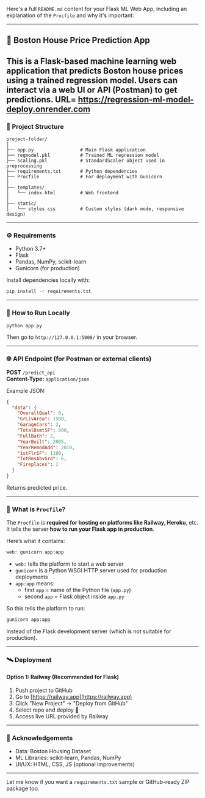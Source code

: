Here's a full `README.md` content for your Flask ML Web App, including an explanation of the `Procfile` and why it's important:

---

## 🏡 Boston House Price Prediction App

This is a Flask-based machine learning web application that predicts Boston house prices using a trained regression model. Users can interact via a web UI or API (Postman) to get predictions.
URL= https://regression-ml-model-deploy.onrender.com
---


### 📁 Project Structure

```
project-folder/
│
├── app.py                 # Main Flask application
├── regmodel.pkl           # Trained ML regression model
├── scaling.pkl            # StandardScaler object used in preprocessing
├── requirements.txt       # Python dependencies
├── Procfile               # For deployment with Gunicorn
│
├── templates/
│   └── index.html         # Web frontend
│
├── static/
│   └── styles.css         # Custom styles (dark mode, responsive design)
```

---

### ⚙️ Requirements

- Python 3.7+
- Flask
- Pandas, NumPy, scikit-learn
- Gunicorn (for production)

Install dependencies locally with:

```bash
pip install -r requirements.txt
```

---

### 🚀 How to Run Locally

```bash
python app.py
```

Then go to `http://127.0.0.1:5000/` in your browser.

---

### 🌐 API Endpoint (for Postman or external clients)

**POST** `/predict_api`  
**Content-Type:** `application/json`

Example JSON:

```json
{
  "data": {
    "OverallQual": 8,
    "GrLivArea": 1500,
    "GarageCars": 2,
    "TotalBsmtSF": 800,
    "FullBath": 2,
    "YearBuilt": 2005,
    "YearRemodAdd": 2010,
    "1stFlrSF": 1100,
    "TotRmsAbvGrd": 6,
    "Fireplaces": 1
  }
}
```

Returns predicted price.

---

### 🔁 What is `Procfile`?

The `Procfile` is **required for hosting on platforms like Railway, Heroku**, etc. It tells the server **how to run your Flask app in production**.

Here’s what it contains:

```txt
web: gunicorn app:app
```

- `web:` tells the platform to start a web server
- `gunicorn` is a Python WSGI HTTP server used for production deployments
- `app:app` means:  
  - first `app` = name of the Python file (`app.py`)  
  - second `app` = Flask object inside `app.py`

So this tells the platform to run:  
```bash
gunicorn app:app
```

Instead of the Flask development server (which is not suitable for production).

---

### 🛰️ Deployment

#### Option 1: Railway (Recommended for Flask)

1. Push project to GitHub
2. Go to [https://railway.app](https://railway.app)
3. Click "New Project" → "Deploy from GitHub"
4. Select repo and deploy 🎉
5. Access live URL provided by Railway

---

### 🙌 Acknowledgements

- Data: Boston Housing Dataset
- ML Libraries: scikit-learn, Pandas, NumPy
- UI/UX: HTML, CSS, JS (optional improvements)

---

Let me know if you want a `requirements.txt` sample or GitHub-ready ZIP package too.
